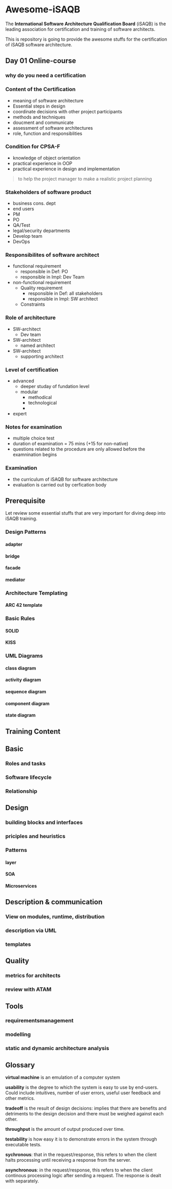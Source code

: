 # Awesome-iSAQB

The **International Software Architecture Qualification Board** (iSAQB) is the leading association for certification and training of software architects.

This is repository is going to provide the awesome stuffs for the certification of iSAQB software architecture.


## Day 01 Online-course

### why do you need a certification

### Content of the Certification
- meaning of software architecture
- Essential steps in design
- coordinate decisions with other project participants
- methods and techniques
- doucment and communicate
- assessment of software architectures
- role, function and responsiblities

### Condition for CPSA-F
- knowledge of object orientation
- practical experience in OOP
- practical experience in design and implementation

> to help the project manager to make a realistic project planning

### Stakeholders of software product
- business cons. dept
- end users
- PM
- PO
- QA/Test
- legal/security departments
- Develop team
- DevOps

### Responsibilites of software architect
- functional requirement
	- responsible in Def: PO
	- responsible in Impl: Dev Team
- non-functional requirement
	- Quality requirement
		- responsible in Def: all stakeholders
		- responsible in Impl: SW architect
	- Constraints

### Role of architecture
- SW-architect
	- Dev team
- SW-architect
	- named architect 
- SW-architect
	- supporting architect

### Level of certification
- advanced
	- deeper studay of fundation level
	- modular
		- methodical
		- technological
		- 
- expert

### Notes for examination
- multiple choice test
- duration of examination = 75 mins (+15 for non-native)
- questions related to the procedure are only allowed before the examnination begins

### Examination
- the curriculum of iSAQB for software architecture
- evaluation is carried out by cerfication body

## Prerequisite

Let review some essential stuffs that are very important for diving deep into iSAQB training.

### Design Patterns

#### adapter

#### bridge

#### facade

#### mediator

### Architecture Templating

#### ARC 42 template

### Basic Rules

#### SOLID

#### KISS

### UML Diagrams

#### class diagram

#### activity diagram

#### sequence diagram

#### component diagram

#### state diagram

## Training Content

## Basic

### Roles and tasks

### Software lifecycle

### Relationship

## Design

### building blocks and interfaces

### priciples and heuristics

### Patterns

#### layer

#### SOA

#### Microservices

## Description & communication

### View on modules, runtime, distribution

### description via UML

### templates

## Quality

### metrics for architects

### review with ATAM

## Tools

### requirementsmanagement

### modelling

### static and dynamic architecture analysis

## Glossary

**virtual machine** is an emulation of a computer system

**usability** is the degree to which the system is easy to use by end-users.
Could include intuitives, number of user errors, useful user feedback and other
metrics.

**tradeoff** is the result of design decisions: implies that there are benefits
and detriments to the design decision and there must be weighed against each other.

**throughput** is the amount of output produced over time.

**testability** is how easy it is to demonstrate errors in the system through
executable tests.

**sychronous**: that in the request/response, this refers to when the client
halts processing until receiving a response from the server.

**asynchronous**: in the request/response, this refers to when the client continous
processing logic after sending a request. The response is dealt with separately.



